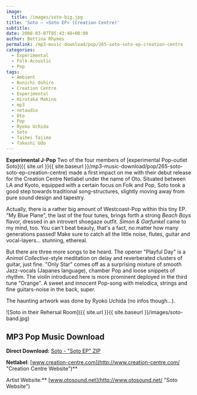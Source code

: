 ```yaml
---
image:
  title: /images/soto-big.jpg
title: 'Soto – »Soto EP« (Creation Centre)'
subtitle: 
date: 2008-03-07T05:43:48+00:00
author: Bettina Rhymes
permalink: /mp3-music-download/pop/265-soto-soto-ep-creation-centre
categories:
  - Experimental
  - Folk-Acoustic
  - Pop
tags:
  - Ambient
  - Bunichi Oshiro
  - Creation Centre
  - Experimental
  - Hirotaka Makino
  - mp3
  - netaudio
  - Oto
  - Pop
  - Ryoko Uchida
  - Soto
  - Taihei Tajima
  - Takeshi Udo
---
```

**Experimental J-Pop** Two of the four members of [experimental Pop-outlet Soto]({{ site.url }}{{ site.baseurl }}/mp3-music-download/pop/265-soto-soto-ep-creation-centre) made a first impact on me with their debut release for the Creation Centre Netlabel under the name of Oto. Situated between LA and Kyoto, equipped with a certain focus on Folk and Pop, Soto took a good step towards traditional song-structures, slightly moving away from pure sound design and tapestry.<!--more-->

<!--adsense-->

Actually, there is a rather big amount of Westcoast-Pop within this tiny EP. "My Blue Plane", the last of the four tunes, brings forth a strong _Beach Boys_ flavor, dressed in an introvert shoegaze outfit. _Simon & Garfunkel_ came to my mind, too. You can't beat beauty, that's a fact, no matter how many generations passed! Make sure to catch all the little noise, flutes, guitar and vocal-layers... stunning, ethereal.

But there are three more songs to be heard. The opener "Playful Day" is a _Animal Collective_-style meditation on delay and reverberated clusters of guitar, just fine. "Only Star" comes off as a surprising mixture of smooth Jazz-vocals (Japanes language), chamber Pop and loose snippets of rhythm. The violin introduced here is more prominent deployed in the third tune "Orange". A sweet and innocent Pop-song with melodica, strings and fine guitars-noise in the back, super.

The haunting artwork was done by Ryoko Uchida (no infos though...).

![Soto in their Rehersal Room]({{ site.url }}{{ site.baseurl }}/images/soto-band.jpg)

## MP3 Pop Music Download

 **Direct Download:** [Soto - "Soto EP" ZIP](http://www.creation-centre.com/ctraj/Soto%20-%20Soto%20(CTR-AJ%202007%20-%20256kbps).zip)
  
 **Netlabel**: [www.creation-centre.com](http://www.creation-centre.com/ "Creation Centre Website")**
  
Artist Website:** [www.otosound.net](http://www.otosound.net/ "Soto Website")